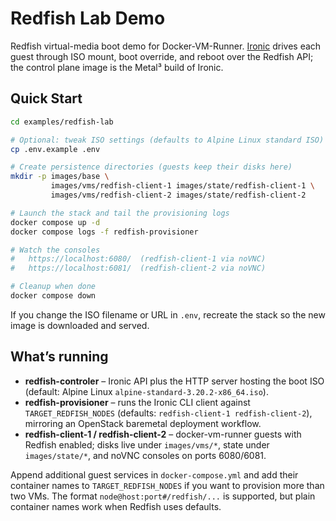 # Redfish Lab Demo

Redfish virtual-media boot demo for Docker-VM-Runner. [Ironic](https://docs.openstack.org/ironic/latest/) drives each guest through ISO mount, boot override, and reboot over the Redfish API; the control plane image is the Metal³ build of Ironic.

## Quick Start
```bash
cd examples/redfish-lab

# Optional: tweak ISO settings (defaults to Alpine Linux standard ISO)
cp .env.example .env

# Create persistence directories (guests keep their disks here)
mkdir -p images/base \
         images/vms/redfish-client-1 images/state/redfish-client-1 \
         images/vms/redfish-client-2 images/state/redfish-client-2

# Launch the stack and tail the provisioning logs
docker compose up -d
docker compose logs -f redfish-provisioner

# Watch the consoles
#   https://localhost:6080/  (redfish-client-1 via noVNC)
#   https://localhost:6081/  (redfish-client-2 via noVNC)

# Cleanup when done
docker compose down
```

If you change the ISO filename or URL in `.env`, recreate the stack so the new image is downloaded and served.

## What’s running
- **redfish-controler** – Ironic API plus the HTTP server hosting the boot ISO (default: Alpine Linux `alpine-standard-3.20.2-x86_64.iso`).
- **redfish-provisioner** – runs the Ironic CLI client against `TARGET_REDFISH_NODES` (defaults: `redfish-client-1 redfish-client-2`), mirroring an OpenStack baremetal deployment workflow.
- **redfish-client-1 / redfish-client-2** – docker-vm-runner guests with Redfish enabled; disks live under `images/vms/*`, state under `images/state/*`, and noVNC consoles on ports 6080/6081.

Append additional guest services in `docker-compose.yml` and add their container names to `TARGET_REDFISH_NODES` if you want to provision more than two VMs. The format `node@host:port#/redfish/...` is supported, but plain container names work when Redfish uses defaults.
